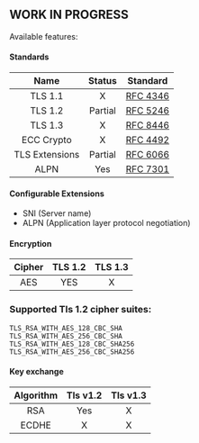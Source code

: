 ## WORK IN PROGRESS

Available features: 

#### Standards
|Name           |   Status     | Standard   |
|:-------------:|:------------:|:----------:|
| TLS 1.1       |     X        |[RFC 4346]  |
| TLS 1.2       | Partial      |[RFC 5246]  |
| TLS 1.3       |     X        |[RFC 8446]  |
| ECC Crypto    |     X        |[RFC 4492]  |
| TLS Extensions| Partial      |[RFC 6066]  |
| ALPN          |    Yes       |[RFC 7301]  |

#### Configurable Extensions
 * SNI (Server name)
 * ALPN (Application layer protocol negotiation)


#### Encryption

|Cipher         |    TLS 1.2   |   TLS 1.3    |
|:-------------:|:------------:|:------------:|
|AES            |     YES      |      X       |

### Supported Tls 1.2 cipher suites:
```
TLS_RSA_WITH_AES_128_CBC_SHA
TLS_RSA_WITH_AES_256_CBC_SHA
TLS_RSA_WITH_AES_128_CBC_SHA256
TLS_RSA_WITH_AES_256_CBC_SHA256
```

#### Key exchange

|Algorithm    |  Tls v1.2 |  Tls v1.3 |
|:-----------:|:---------:|:---------:|
|RSA          |Yes        |     X     |
|ECDHE        |     X     |     X     |         


[RFC 4346]:<https://www.ietf.org/rfc/rfc4346.txt>
[RFC 5246]:<https://www.ietf.org/rfc/rfc5246.txt>
[RFC 6066]:<https://tools.ietf.org/html/rfc6066>
[RFC 8446]:<https://tools.ietf.org/html/rfc8446>
[RFC 7301]:<https://tools.ietf.org/html/rfc7301>
[RFC 4492]:<https://tools.ietf.org/html/rfc4492>
[Tls docs]:<docs/Connection/Tls/>
